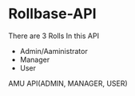 ﻿# Rollbase-API

There are 3 Rolls In this API 

- Admin/Aaministrator
- Manager
- User
  
AMU API(ADMIN, MANAGER, USER)
